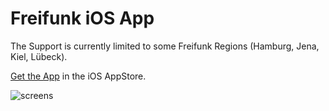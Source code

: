 # Freifunk iOS App

The Support is currently limited to some Freifunk Regions (Hamburg, Jena, Kiel, Lübeck).

[Get the App](http://appstore.com/nofail/freifunk) in the iOS AppStore.

![screens](http://f.cl.ly/items/1x393r3S2o0U15362j1K/freifunk_screens.png)
